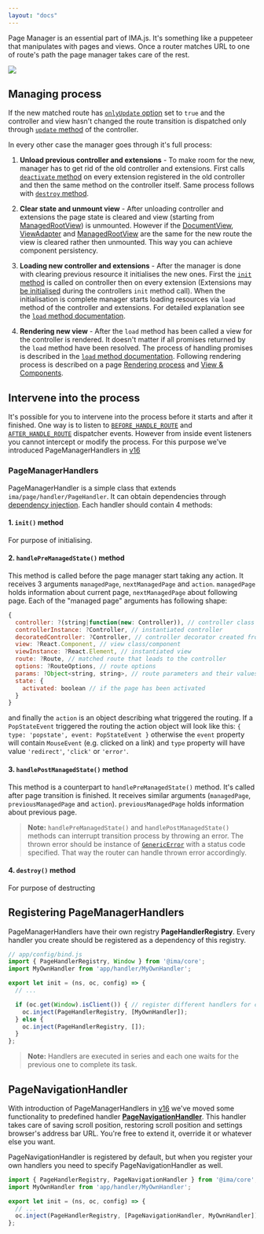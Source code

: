 ```yaml
---
layout: "docs"
---
```


Page Manager is an essential part of IMA.js. It's something like a puppeteer that manipulates with pages and views. Once a router matches URL to one of route's path the page manager takes care of the rest.

<div class="image is-padded-with-shadow">
  <img src="{{ '/img/docs/diagram-page-manager.png?v=' | append: site.github.build_revision | relative_url }}" />
</div>

## Managing process

If the new matched route has [`onlyUpdate` option](/docs/routing#4-options) set to `true` and the controller and view hasn't changed the route transition is dispatched only through [`update` method](/docs/controller-lifecycle#update-client) of the controller.

In every other case the manager goes through it's full process:

1. **Unload previous controller and extensions** - To make room for the new, manager has to get rid of the old controller and extensions. First calls [`deactivate` method](/docs/controller-lifecycle#deactivate-client) on every extension registered in the old controller and then the same method on the controller itself.
Same process follows with [`destroy` method](/docs/controller-lifecycle#destroy-client).

2. **Clear state and unmount view** - After unloading controller and extensions the page state is cleared and view (starting from [ManagedRootView](/docs/rendering-process#managedrootview)) is unmounted. However if the [DocumentView](/docs/rendering-process#documentview), [ViewAdapter](/docs/rendering-process#viewadapter) and [ManagedRootView](/docs/rendering-process#managedrootview) are the same for the new route the view is cleared rather then unmounted. This way you can achieve component persistency.

3. **Loading new controller and extensions** - After the manager is done with clearing previous resource it initialises the new ones. First the [`init` method](/docs/controller-lifecycle#init-serverclient) is called on controller then on every extension (Extensions may [be initialised](/docs/extensions#how-to-use-extensions) during the controllers `init` method call).
When the initialisation is complete manager starts loading resources via `load` method of the controller and extensions. For detailed explanation see the [`load` method documentation](/docs/controller-lifecycle#load-serverclient).

4. **Rendering new view** - After the `load` method has been called a view for the controller is rendered. It doesn't matter if all promises returned by the `load` method have been resolved. The process of handling promises is described in the [`load` method documentation](/docs/controller-lifecycle#load-serverclient).  Following rendering process is described on a page [Rendering process](/docs/rendering-process) and [View & Components](/docs/views-and-components).

## Intervene into the process

It's possible for you to intervene into the process before it starts and after it finished. One way is to listen to [`BEFORE_HANDLE_ROUTE`](/docs/events#built-in-events) and [`AFTER_HANDLE_ROUTE`](/docs/events#built-in-events) dispatcher events. However from inside event listeners you cannot intercept or modify the process. For this purpose we've introduced PageManagerHandlers in [v16](/docs/migration-0.16.0)

### PageManagerHandlers

PageManagerHandler is a simple class that extends `ima/page/handler/PageHandler`. It can obtain dependencies through [dependency injection](/docs/object-container#1-dependency-injection). Each handler should contain 4 methods:

#### 1. `init()` method
For purpose of initialising.

#### 2. `handlePreManagedState()` method
This method is called before the page manager start taking any action. It receives 3 arguments `managedPage`, `nextManagedPage` and `action`. `managedPage` holds information about current page, `nextManagedPage` about following page. Each of the "managed page" arguments has following shape: 

```javascript
{
  controller: ?(string|function(new: Controller)), // controller class
  controllerInstance: ?Controller, // instantiated controller
  decoratedController: ?Controller, // controller decorator created from controller instance
  view: ?React.Component, // view class/component
  viewInstance: ?React.Element, // instantiated view
  route: ?Route, // matched route that leads to the controller
  options: ?RouteOptions, // route options
  params: ?Object<string, string>, // route parameters and their values 
  state: {
    activated: boolean // if the page has been activated
  }
}
```
and finally the `action` is an object describing what triggered the routing. If a `PopStateEvent` triggered the routing the action object will look like this: `{ type: 'popstate', event: PopStateEvent }` otherwise the `event` property will contain `MouseEvent` (e.g. clicked on a link) and `type` property will have value `'redirect'`, `'click'` or `'error'`.

#### 3. `handlePostManagedState()` method

This method is a counterpart to `handlePreManagedState()` method. It's called after page transition is finished. It receives similar arguments (`managedPage`, `previousManagedPage` and `action`). `previousManagedPage` holds information about previous page.

> **Note:** `handlePreManagedState()` and `handlePostManagedState()` methods can interrupt transition process by throwing an error. The thrown error should be instance of [`GenericError`](/docs/errors) with a status code specified. That way the router can handle thrown error accordingly.

#### 4. `destroy()` method
For purpose of destructing

## Registering PageManagerHandlers

PageManagerHandlers have their own registry **PageHandlerRegistry**. Every handler you create should be registered as a dependency of this registry. 

```javascript
// app/config/bind.js
import { PageHandlerRegistry, Window } from '@ima/core';
import MyOwnHandler from 'app/handler/MyOwnHandler';

export let init = (ns, oc, config) => {
  // ...

  if (oc.get(Window).isClient()) { // register different handlers for client and server
    oc.inject(PageHandlerRegistry, [MyOwnHandler]);
  } else {
    oc.inject(PageHandlerRegistry, []);
  }
};
```

> **Note:** Handlers are executed in series and each one waits for the previous one to complete its task.

## PageNavigationHandler

With introduction of PageManagerHandlers in [v16](/docs/migration-0.16.0) we've moved some functionality to predefined handler [**PageNavigationHandler**](https://github.com/seznam/ima/blob/master/packages/core/src/page/handler/PageNavigationHandler.js). This handler takes care of saving scroll position, restoring scroll position and settings browser's address bar URL. You're free to extend it, override it or whatever else you want.

PageNavigationHandler is registered by default, but when you register your own handlers you need to specify PageNavigationHandler as well.

```javascript
import { PageHandlerRegistry, PageNavigationHandler } from '@ima/core';
import MyOwnHandler from 'app/handler/MyOwnHandler';

export let init = (ns, oc, config) => {
  // ...
  oc.inject(PageHandlerRegistry, [PageNavigationHandler, MyOwnHandler]);
};
```




